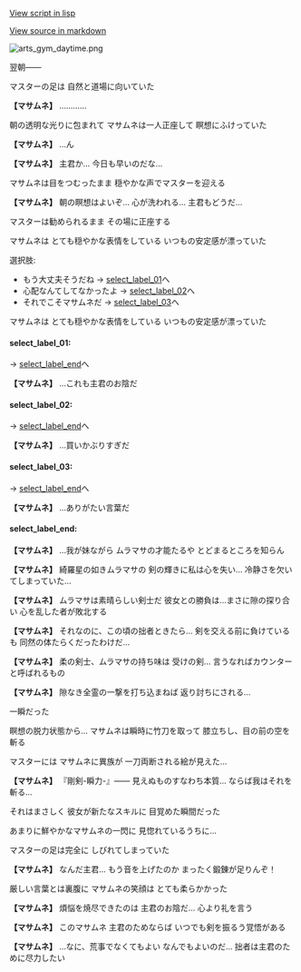 [View script in lisp](../scripts/10017203.txt)

[View source in markdown](10017203.md)

![arts_gym_daytime.png](../images/backgrounds/arts_gym_daytime.png)

翌朝――

マスターの足は
自然と道場に向いていた

**【マサムネ】**
…………

朝の透明な光りに包まれて
マサムネは一人正座して
瞑想にふけっていた

**【マサムネ】**
…ん

**【マサムネ】**
主君か…
今日も早いのだな…

マサムネは目をつむったまま
穏やかな声でマスターを迎える

**【マサムネ】**
朝の瞑想はよいぞ…
心が洗われる…
主君もどうだ…

マスターは勧められるまま
その場に正座する

マサムネは
とても穏やかな表情をしている
いつもの安定感が漂っていた

選択肢:
- もう大丈夫そうだね → [select_label_01](#select_label_01)へ
- 心配なんてしてなかったよ → [select_label_02](#select_label_02)へ
- それでこそマサムネだ → [select_label_03](#select_label_03)へ

マサムネは
とても穏やかな表情をしている
いつもの安定感が漂っていた

#### select_label_01:
 → [select_label_end](#select_label_end)へ

**【マサムネ】**
…これも主君のお陰だ

#### select_label_02:
 → [select_label_end](#select_label_end)へ

**【マサムネ】**
…買いかぶりすぎだ

#### select_label_03:
 → [select_label_end](#select_label_end)へ

**【マサムネ】**
…ありがたい言葉だ

#### select_label_end:

**【マサムネ】**
…我が妹ながら
ムラマサの才能たるや
とどまるところを知らん

**【マサムネ】**
綺羅星の如きムラマサの
剣の輝きに私は心を失い…
冷静さを欠いてしまっていた…

**【マサムネ】**
ムラマサは素晴らしい剣士だ
彼女との勝負は…まさに隙の探り合い
心を乱した者が敗北する

**【マサムネ】**
それなのに、この頃の拙者ときたら…
剣を交える前に負けているも
同然の体たらくだったわけだ…

**【マサムネ】**
柔の剣士、ムラマサの持ち味は
受けの剣…
言うなればカウンターと呼ばれるもの

**【マサムネ】**
隙なき全霊の一撃を打ち込まねば
返り討ちにされる…

一瞬だった

瞑想の脱力状態から…
マサムネは瞬時に竹刀を取って
膝立ちし、目の前の空を斬る

マスターには
マサムネに異族が
一刀両断される絵が見えた…

**【マサムネ】**
『剛剣-瞬力-』――
見えぬものすなわち本質…
ならば我はそれを斬る…

それはまさしく
彼女が新たなスキルに
目覚めた瞬間だった

あまりに鮮やかなマサムネの一閃に
見惚れているうちに…

マスターの足は完全に
しびれてしまっていた

**【マサムネ】**
なんだ主君…
もう音を上げたのか
まったく鍛錬が足りんぞ！

厳しい言葉とは裏腹に
マサムネの笑顔は
とても柔らかかった

**【マサムネ】**
煩悩を焼尽できたのは
主君のお陰だ…
心より礼を言う

**【マサムネ】**
このマサムネ
主君のためならば
いつでも剣を振るう覚悟がある

**【マサムネ】**
…なに、荒事でなくてもよい
なんでもよいのだ…
拙者は主君のために尽力したい
